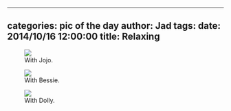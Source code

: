 
---
categories: pic of the day
author: Jad
tags: 
date: 2014/10/16 12:00:00
title: Relaxing
---

<figure>
<img src="/img/2014/10/16/img_20141016_094008397_medium.jpg" />
<figcaption>With Jojo.</figcaption>
</figure>

<figure>
<img src="/img/2014/10/16/img_20141016_100207527_medium.jpg" />
<figcaption>With Bessie.</figcaption>
</figure>

<figure>
<img src="/img/2014/10/16/img_20141016_144501900_medium.jpg" />
<figcaption>With Dolly.</figcaption>
</figure>
